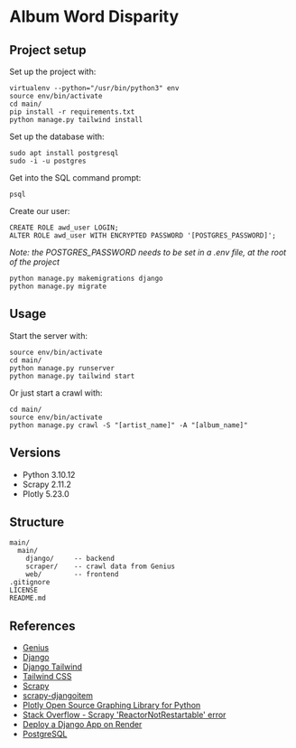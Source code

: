 

# Album Word Disparity


## Project setup

Set up the project with:

```
virtualenv --python="/usr/bin/python3" env 
source env/bin/activate
cd main/
pip install -r requirements.txt
python manage.py tailwind install
```

Set up the database with:

```
sudo apt install postgresql
sudo -i -u postgres
```

Get into the SQL command prompt:

```
psql
```

Create our user:

```
CREATE ROLE awd_user LOGIN;
ALTER ROLE awd_user WITH ENCRYPTED PASSWORD '[POSTGRES_PASSWORD]';
```

*Note: the POSTGRES_PASSWORD needs to be set in a .env file, at the root of the project*

```
python manage.py makemigrations django
python manage.py migrate
```

## Usage

Start the server with:

```
source env/bin/activate
cd main/
python manage.py runserver
python manage.py tailwind start
```

Or just start a crawl with:

```
cd main/
source env/bin/activate
python manage.py crawl -S "[artist_name]" -A "[album_name]"
```

## Versions

- Python 3.10.12
- Scrapy 2.11.2
- Plotly 5.23.0

## Structure

```
main/
  main/
    django/     -- backend 
    scraper/    -- crawl data from Genius
    web/        -- frontend 
.gitignore
LICENSE
README.md
```

## References

- [Genius](https://genius.com/)
- [Django](https://www.djangoproject.com/)
- [Django Tailwind](https://django-tailwind.readthedocs.io/en/latest/index.html)
- [Tailwind CSS](https://tailwindcss.com/)
- [Scrapy](https://scrapy.org/)
- [scrapy-djangoitem](https://pypi.org/project/scrapy-djangoitem/)
- [Plotly Open Source Graphing Library for Python](https://plotly.com/python/)
- [Stack Overflow - Scrapy 'ReactorNotRestartable' error](https://stackoverflow.com/questions/45137458/scrapy-twisted-internet-error-reactornotrestartable-error-after-first-run)
- [Deploy a Django App on Render](https://docs.render.com/deploy-django#updating-an-existing-django-project)
- [PostgreSQL](https://doc.ubuntu-fr.org/postgresql)